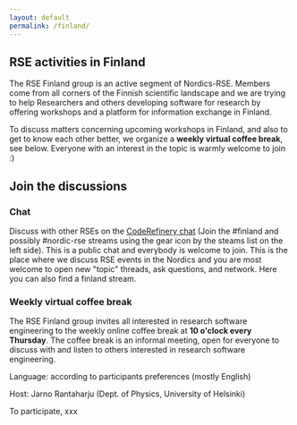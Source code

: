 ```yaml
---
layout: default
permalink: /finland/
---
```


## RSE activities in Finland

The RSE Finland group is an active segment of Nordics-RSE.
Members come from all corners of the Finnish scientific landscape and we are trying to help Researchers and others developing software
 for research by offering workshops and a platform for information exchange in Finland.

To discuss matters concerning upcoming workshops in Finland, and also to get to know each other better, we organize a **weekly virtual coffee break**,
see below. Everyone with an interest in the topic is warmly welcome to join :)

## Join the discussions

### Chat

Discuss with other RSEs on the [CodeRefinery chat](https://coderefinery.zulipchat.com) (Join the #finland and possibly #nordic-rse streams using the gear icon by the steams list on the left side).
This is a public chat and everybody is welcome to join. This is the place where we discuss RSE events in the Nordics
and you are most welcome to open new "topic" threads, ask questions, and network. Here you can also find a finland stream.

### Weekly virtual coffee break

The RSE Finland group invites all interested in research software engineering to the weekly online coffee break at **10 o'clock every Thursday**.
The coffee break is an informal meeting, open for everyone to discuss with and listen to others interested in research software engineering.

Language: according to participants preferences (mostly English)

Host: Jarno Rantaharju (Dept. of Physics, University of Helsinki)

To participate, xxx
